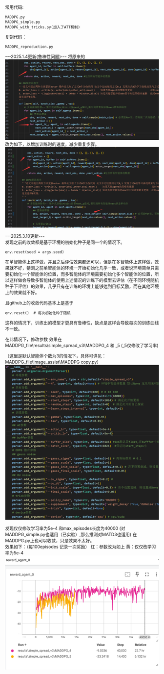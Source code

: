 常用代码:
```
MADDPG.py
MADDPG_simple.py
MADDPG_with_tricks.py(加入了ATT机制)
```
复刻代码：
```
MADDPG_reproduction.py
```
---2025.1.4更新(鲁棒性问题)---
将原来的
![alt text](image_assist/image-1.png)
改为如下，以增加训练时的速度，减少重复步骤。
![alt text](image_assist/image.png)

---2025.3.10更新---  
发现之前的收敛都是基于环境的初始化种子是同一个的情况下。
```
env.reset(seed = args.seed) 
```

在单智能体上这样做，并且之后评估效果都还可以，但是在多智能体上这样做，效果就不好，猜测之前单智能体的环境一开始初始化几乎一致，或者说环境简单只需要初始化一个智能体的位置，而多智能体的环境需要初始化多个智能体的位置，所以这样做会导致多智能体的使用上述情况的训练下的模型去评估（在不同环境随机种子下评估）的效果，几乎只有在训练的环境上能够达到目标奖励，而在其他环境上的效果就不好。


且github上的收敛代码基本上是基于
```
env.reset()  # 每次初始化种子随机
```
这样的情况下，训练出的模型才更具有鲁棒性，缺点是这样会导致每次的训练曲线不一致。

在此情况下，修改参数 效果在 MADDPG_file\results\simple_spread_v3\MADDPG_4 和 _5 (_5仅修改了学习率)

（这里是默认智能体个数为3的情况下，具体可详见：MADDPG_file\image_assist\MADDPG copy.py）  
![alt text](image_assist/image-2.png)

发现仅仅修改学习率为5e-4 和max_episodes长度为40000  (对MADDPG_simple.py也适用（已实验）,那么推测对MATD3也适用)
在MADDPG.py上也可以收敛，只是效果不太好。  
效果如下：（每100episodes 记录一次奖励） 
红：参数改为如上 黄：仅仅改学习率为5e-4
![alt text](image_assist/image-3.png)